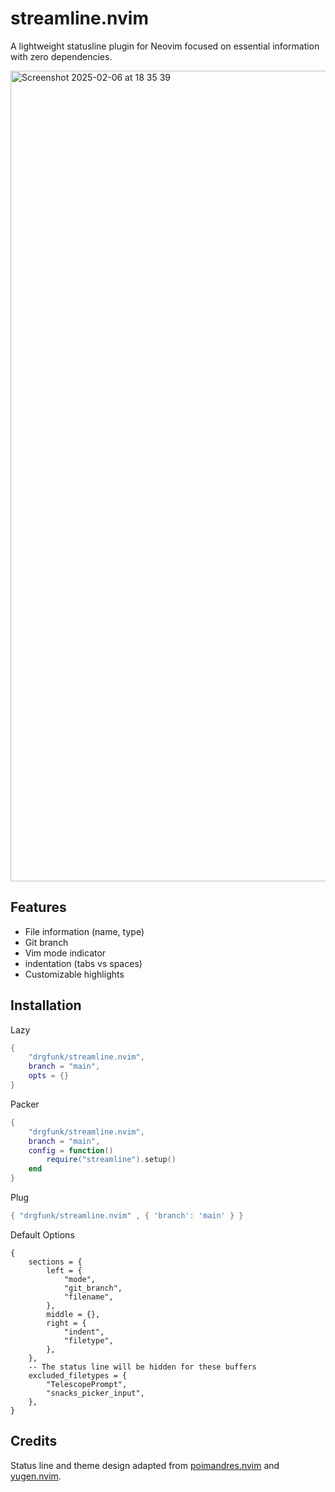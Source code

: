 # streamline.nvim
A lightweight statusline plugin for Neovim focused on essential information with zero dependencies.

<img width="1297" alt="Screenshot 2025-02-06 at 18 35 39" src="https://github.com/user-attachments/assets/a86e5e4b-e976-406f-bf1a-5efd7c4194ce" />

## Features

- File information (name, type)
- Git branch
- Vim mode indicator
- indentation (tabs vs spaces)
- Customizable highlights

## Installation 

Lazy
```lua
{
    "drgfunk/streamline.nvim", 
    branch = "main",
    opts = {}
}
```

Packer
```lua
{
    "drgfunk/streamline.nvim", 
    branch = "main",
    config = function()
        require("streamline").setup() 
    end
}
```

Plug
```lua
{ "drgfunk/streamline.nvim" , { 'branch': 'main' } }
```

Default Options
```
{
    sections = {
        left = {
            "mode",
            "git_branch",
			"filename",
		},
		middle = {},
		right = {
			"indent",
			"filetype",
		},
	},
	-- The status line will be hidden for these buffers
	excluded_filetypes = {
		"TelescopePrompt",
		"snacks_picker_input",
	},
}
```

## Credits

Status line and theme design adapted from [poimandres.nvim](https://github.com/olivercederborg/poimandres.nvim) and [yugen.nvim](https://github.com/bettervim/yugen.nvim).
